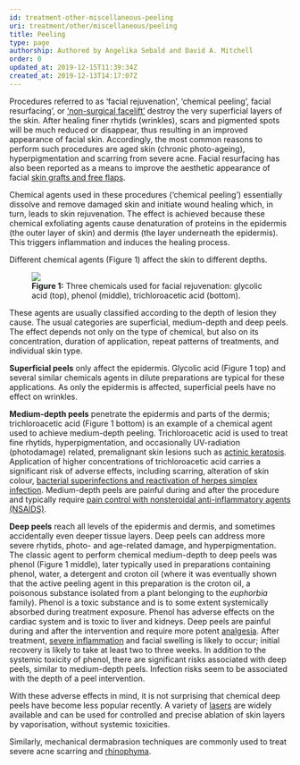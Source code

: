 ```yaml
---
id: treatment-other-miscellaneous-peeling
uri: treatment/other/miscellaneous/peeling
title: Peeling
type: page
authorship: Authored by Angelika Sebald and David A. Mitchell
order: 0
updated_at: 2019-12-15T11:39:34Z
created_at: 2019-12-13T14:17:07Z
---
```


<p>Procedures referred to as ‘facial rejuvenation’,
    ‘chemical peeling’, facial resurfacing’, or <a href="/treatment/surgery/facial-appearance/detailed">‘non-surgical
        facelift’</a> destroy the very superficial layers of
    the skin. After healing finer rhytids (wrinkles), scars
    and pigmented spots will be much reduced or disappear,
    thus resulting in an improved appearance of facial skin.
    Accordingly, the most common reasons to perform such
    procedures are aged skin (chronic photo-ageing),
    hyperpigmentation and scarring from severe acne. Facial
    resurfacing has also been reported as a means to improve
    the aesthetic appearance of facial <a href="/treatment/surgery/reconstruction">skin grafts
        and free flaps</a>.</p>
<p>Chemical agents used in these procedures (‘chemical
    peeling’) essentially dissolve and remove damaged skin
    and initiate wound healing which, in turn, leads to skin
    rejuvenation. The effect is achieved because these
    chemical exfoliating agents cause denaturation of
    proteins in the epidermis (the outer layer of skin) and
    dermis (the layer underneath the epidermis). This
    triggers inflammation and induces the healing process.
</p>
<p>Different chemical agents (Figure 1) affect the skin to
    different depths.</p>
<figure><img src="/treatment-other-miscellaneous-peeling-figure1.png">
    <figcaption><strong>Figure 1:</strong> Three chemicals
        used for facial rejuvenation: glycolic acid (top),
        phenol (middle), trichloroacetic acid (bottom).
    </figcaption>
</figure>
<p>These agents are usually classified according to the
    depth of lesion they cause. The usual categories are
    superficial, medium-depth and deep peels. The effect
    depends not only on the type of chemical, but also on
    its concentration, duration of application, repeat
    patterns of treatments, and individual skin type.</p>
<p><strong>Superficial peels</strong> only affect the
    epidermis. Glycolic acid (Figure 1 top) and several
    similar chemicals agents in dilute preparations are
    typical for these applications. As only the epidermis is
    affected, superficial peels have no effect on wrinkles.
</p>
<p><strong>Medium-depth peels</strong> penetrate the
    epidermis and parts of the dermis; trichloroacetic acid
    (Figure 1 bottom) is an example of a chemical agent used
    to achieve medium-depth peeling. Trichloroacetic acid is
    used to treat fine rhytids, hyperpigmentation, and
    occasionally UV-radiation (photodamage) related,
    premalignant skin lesions such as <a href="/diagnosis/a-z/dysplasia/more-info">actinic
        keratosis</a>. Application of higher concentrations
    of trichloroacetic acid carries a significant risk of
    adverse effects, including scarring, alteration of skin
    colour, <a href="/diagnosis/a-z/infection/more-info">bacterial
        superinfections and reactivation of herpes simplex
        infection</a>. Medium-depth peels are painful during
    and after the procedure and typically require <a href="/treatment/other/medication/pain/detailed">pain
        control with nonsteroidal anti-inflammatory agents
        (NSAIDS)</a>.</p>
<p><strong>Deep peels</strong> reach all levels of the
    epidermis and dermis, and sometimes accidentally even
    deeper tissue layers. Deep peels can address more severe
    rhytids, photo- and age-related damage, and
    hyperpigmentation. The classic agent to perform chemical
    medium-depth to deep peels was phenol (Figure 1 middle),
    later typically used in preparations containing phenol,
    water, a detergent and croton oil (where it was
    eventually shown that the active peeling agent in this
    preparation is the croton oil, a poisonous substance
    isolated from a plant belonging to the <i>euphorbia</i>
    family). Phenol is a toxic substance and is to some
    extent systemically absorbed during treatment exposure.
    Phenol has adverse effects on the cardiac system and is
    toxic to liver and kidneys. Deep peels are painful
    during and after the intervention and require more
    potent <a href="/treatment/other/medication/pain/detailed">analgesia</a>.
    After treatment, <a href="/treatment/other/medication/inflammation/more-info">severe
        inflammation</a> and facial swelling is likely to
    occur; initial recovery is likely to take at least two
    to three weeks. In addition to the systemic toxicity of
    phenol, there are significant risks associated with deep
    peels, similar to medium-depth peels. Infection risks
    seem to be associated with the depth of a peel
    intervention.</p>
<p>With these adverse effects in mind, it is not surprising
    that chemical deep peels have become less popular
    recently. A variety of <a href="/treatment/other/extreme-temperatures/detailed">lasers</a>
    are widely available and can be used for controlled and
    precise ablation of skin layers by vaporisation, without
    systemic toxicities.</p>
<p>Similarly, mechanical dermabrasion techniques are
    commonly used to treat severe acne scarring and <a href="/diagnosis/a-z/facial-appearance/more-info">rhinophyma</a>.
</p>

